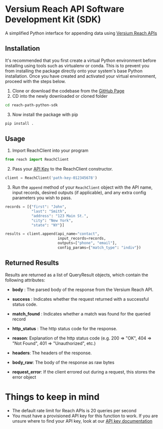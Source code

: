 # Versium Reach API Software Development Kit (SDK)
A simplified Python interface for appending data using [Versium Reach APIs](https://api-documentation.versium.com/docs/start-building-with-versium)

## Installation
It's recommended that you first create a virtual Python environment before installing using tools such as virtualenv or 
conda. This is to prevent you from installing the package directly onto your system's base Python installation. Once
you have created and activated your virtual environment, proceed with the steps below.

1) Clone or download the codebase from the [GitHub Page](https://github.com/VersiumAnalytics/reach-api-python-sdk)
2) CD into the newly downloaded or cloned folder
```bash
cd reach-path-python-sdk
```
3) Now install the package with pip
```bash
pip install .
```

## Usage

1) Import ReachClient into your program
```python
from reach import ReachClient
```
2) Pass your [API Key](https://app.versium.com/account/manage-api-keys) to the ReachClient constructor.
```python
client = ReachClient('path-key-012345678')
```
3) Run the `append` method of your `ReachClient` object with the API name, input records, desired outputs (if applicable),
and any extra config parameters you wish to pass.
```python
records = [{"first": "John", 
            "last": "Smith",
            "address": "123 Main St.",
            "city": "New York",
            "state": "NY"}]

results = client.append(api_name="contact",
                        input_records=records,
                        outputs=["phone", "email"],
                        config_params={"match_type": "indiv"})
```

## Returned Results
Results are returned as a list of QueryResult objects, which contain the following attributes:

- **body** : 
        The parsed body of the response from the Versium Reach API.


- **success** :
        Indicates whether the request returned with a successful status code.


- **match_found** :
        Indicates whether a match was found for the queried record


- **http_status** :
        The http status code for the response.


- **reason**:
        Explanation of the http status code (e.g. 200 => "OK", 404 => "Not Found", 401 => "Unauthorized", etc.)


- **headers**:
        The headers of the response.


- **body_raw**:
        The body of the response as raw bytes


- **request_error**:
        If the client errored out during a request, this stores the error object


# Things to keep in mind
- The default rate limit for Reach APIs is 20 queries per second
- You must have a provisioned API key for this function to work. If you are unsure where to find your API key, 
look at our [API key documentation](https://api-documentation.versium.com/docs/find-your-api-key)